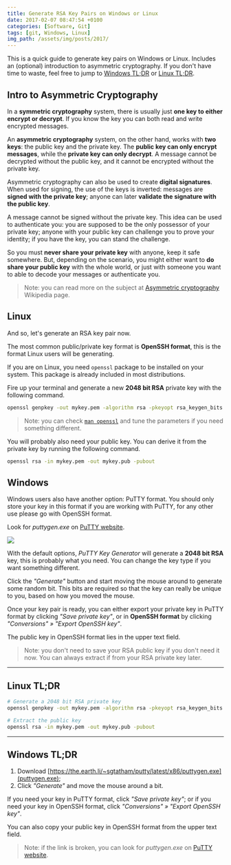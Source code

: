 ```yaml
---
title: Generate RSA Key Pairs on Windows or Linux
date: 2017-02-07 08:47:54 +0100
categories: [Software, Git]
tags: [git, Windows, Linux]
img_path: /assets/img/posts/2017/
---
```


This is a quick guide to generate key pairs on Windows or Linux. Includes an (optional) introduction to asymmetric cryptography. If you don't have time to waste, feel free to jump to [Windows TL;DR](#windows-tldr) or [Linux TL;DR](#linux-tldr).

## Intro to Asymmetric Cryptography

In a **symmetric cryptography** system, there is usually just **one key to either encrypt or decrypt**. If you know the key you can both read and write encrypted messages.

An **asymmetric cryptography** system, on the other hand, works with **two keys**: the public key and the private key. The **public key can only encrypt messages**, while the **private key can only decrypt**. A message cannot be decrypted without the public key, and it cannot be encrypted without the private key.

Asymmetric cryptography can also be used to create **digital signatures**. When used for signing, the use of the keys is inverted: messages are **signed with the private key**; anyone can later **validate the signature with the public key**.

A message cannot be signed without the private key. This idea can be used to authenticate you: you are supposed to be the only possessor of your private key; anyone with your public key can challenge you to prove your identity; if you have the key, you can stand the challenge.

So you must **never share your private key** with anyone, keep it safe somewhere. But, depending on the scenario, you might either want to **do share your public key** with the whole world, or just with someone you want to able to decode your messages or authenticate you.

> Note: you can read more on the subject at [Asymmetric cryptography](https://en.wikipedia.org/wiki/Asymmetric_cryptography) Wikipedia page.

## Linux

And so, let's generate an RSA key pair now.

The most common public/private key format is **OpenSSH format**, this is the format Linux users will be generating.

If you are on Linux, you need `openssl` package to be installed on your system. This package is already included in most distributions.

Fire up your terminal and generate a new **2048 bit RSA** private key with the following command.

```bash
openssl genpkey -out mykey.pem -algorithm rsa -pkeyopt rsa_keygen_bits:2048
```

> Note: you can check [`man openssl`](http://linuxcommand.org/man_pages/openssl1.html) and tune the parameters if you need something different.

You will probably also need your public key. You can derive it from the private key by running the following command.

```bash
openssl rsa -in mykey.pem -out mykey.pub -pubout
```

## Windows

Windows users also have another option: PuTTY format. You should only store your key in this format if you are working with PuTTY, for any other use please go with OpenSSH format.

Look for *puttygen.exe* on [PuTTY website](http://www.putty.org/).

![](rsa-puttygen.png)

With the default options, *PuTTY Key Generator* will generate a **2048 bit RSA** key, this is probably what you need. You can change the key type if you want something different.

Click the *"Generate"* button and start moving the mouse around to generate some random bit. This bits are required so that the key can really be unique to you, based on how you moved the mouse.

Once your key pair is ready, you can either export your private key in PuTTY format by clicking *"Save private key"*, or in **OpenSSH format** by clicking *"Conversions" » "Export OpenSSH key"*.

The public key in OpenSSH format lies in the upper text field.

> Note: you don't need to save your RSA public key if you don't need it now. You can always extract if from your RSA private key later.

---

## Linux TL;DR

```bash
# Generate a 2048 bit RSA private key
openssl genpkey -out mykey.pem -algorithm rsa -pkeyopt rsa_keygen_bits:2048

# Extract the public key
openssl rsa -in mykey.pem -out mykey.pub -pubout
```

---

## Windows TL;DR

1. Download [https://the.earth.li/~sgtatham/putty/latest/x86/puttygen.exe](puttygen.exe);
2. Click *"Generate"* and move the mouse around a bit.

If you need your key in PuTTY format, click *"Save private key"*; or if you need your key in OpenSSH format, click *"Conversions" » "Export OpenSSH key"*.

You can also copy your public key in OpenSSH format from the upper text field.

> Note: if the link is broken, you can look for *puttygen.exe* on [PuTTY website](http://www.putty.org/).
